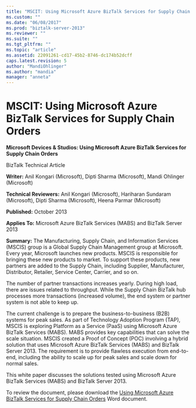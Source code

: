 ```yaml
---
title: "MSCIT: Using Microsoft Azure BizTalk Services for Supply Chain Orders | Microsoft Docs"
ms.custom: ""
ms.date: "06/08/2017"
ms.prod: "biztalk-server-2013"
ms.reviewer: ""
ms.suite: ""
ms.tgt_pltfrm: ""
ms.topic: "article"
ms.assetid: 22091261-cd17-45b2-8746-dc174b52dcff
caps.latest.revision: 5
author: "MandiOhlinger"
ms.author: "mandia"
manager: "anneta"
---
```

# MSCIT: Using Microsoft Azure BizTalk Services for Supply Chain Orders
**Microsoft Devices & Studios: Using Microsoft Azure BizTalk Services for Supply Chain Orders**  
  
 BizTalk Technical Article  
  
 **Writer:** Anil Kongari (Microsoft), Dipti Sharma (Microsoft), Mandi Ohlinger (Microsoft)  
  
 **Technical Reviewers:** Anil Kongari (Microsoft), Hariharan Sundaram (Microsoft), Dipti Sharma (Microsoft), Heena Parmar (Microsoft)  
  
 **Published:** October 2013  
  
 **Applies To:** Microsoft Azure BizTalk Services (MABS) and BizTalk Server 2013  
  
 **Summary:** The Manufacturing, Supply Chain, and Information Services (MSCIS) group is a Global Supply Chain Management group at Microsoft. Every year, Microsoft launches new products. MSCIS is responsible for bringing these new products to market. To support these products, new partners are added to the Supply Chain, including Supplier, Manufacturer, Distributor, Retailer, Service Center, Carrier, and so on.  
  
 The number of partner transactions increases yearly. During high load, there are issues related to throughput. While the Supply Chain BizTalk hub processes more transactions (increased volume), the end system or partner system is not able to keep up.  
  
 The current challenge is to prepare the business-to-business (B2B) systems for peak sales. As part of Technology Adoption Program (TAP), MSCIS is exploring Platform as a Service (PaaS) using Microsoft Azure BizTalk Services (MABS). MABS provides key capabilities that can solve the scale situation. MSCIS created a Proof of Concept (POC) involving a hybrid solution that uses Microsoft Azure BizTalk Services (MABS) and BizTalk Server 2013. The requirement is to provide flawless execution from end-to-end, including the ability to scale up for peak sales and scale down for normal sales.  
  
 This white paper discusses the solutions tested using Microsoft Azure BizTalk Services (MABS) and BizTalk Server 2013.  
  
 To review the document, please download the [Using Microsoft Azure BizTalk Services for Supply Chain Orders](http://download.microsoft.com/download/6/D/E/6DEE8EE9-0F26-4991-8FE5-B0E5239C0980/Using%20Windows%20Azure%20BizTalk%20Services%20for%20Supply%20Chain%20Orders.docx) Word document.